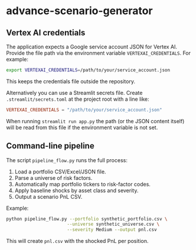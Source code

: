# advance-scenario-generator

## Vertex AI credentials

The application expects a Google service account JSON for Vertex AI.
Provide the file path via the environment variable `VERTEXAI_CREDENTIALS`.
For example:

```bash
export VERTEXAI_CREDENTIALS=/path/to/your/service_account.json
```

This keeps the credentials file outside the repository.

Alternatively you can use a Streamlit secrets file.  Create
`.streamlit/secrets.toml` at the project root with a line like:

```toml
VERTEXAI_CREDENTIALS = "/path/to/your/service_account.json"
```

When running `streamlit run app.py` the path (or the JSON content itself)
will be read from this file if the environment variable is not set.

## Command-line pipeline

The script `pipeline_flow.py` runs the full process:

1. Load a portfolio CSV/Excel/JSON file.
2. Parse a universe of risk factors.
3. Automatically map portfolio tickers to risk-factor codes.
4. Apply baseline shocks by asset class and severity.
5. Output a scenario PnL CSV.

Example:

```bash
python pipeline_flow.py --portfolio synthetic_portfolio.csv \
                       --universe synthetic_universe.csv \
                       --severity Medium --output pnl.csv
```

This will create `pnl.csv` with the shocked PnL per position.
